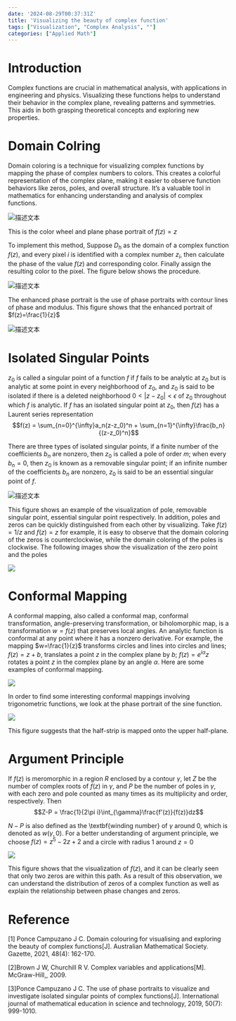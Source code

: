 ```yaml
---
date: '2024-08-29T00:37:31Z'
title: 'Visualizing the beauty of complex function'
tags: ["Visualization", "Complex Analysis", ""]
categories: ["Applied Math"]
---
```


# Introduction

Complex functions are crucial in mathematical analysis, with applications in engineering and physics. Visualizing these functions helps to understand their behavior in the complex plane, revealing patterns and symmetries. This aids in both grasping theoretical concepts and exploring new properties.

# Domain Colring

Domain coloring is a technique for visualizing complex functions by mapping the phase of complex numbers to colors. This creates a colorful representation of the complex plane, making it easier to observe function behaviors like zeros, poles, and overall structure. It’s a valuable tool in mathematics for enhancing understanding and analysis of complex functions.

![描述文本](/images/figure%201.jpg)

This is the color wheel and plane phase portrait of $f(z)=z$

To implement this method, Suppose $D_h$ as the domain of a complex function $f(z)$, and every pixel $i$ is identified with a complex number $z_i$, then calculate the phase of the value $f(z)$ and corresponding color. Finally assign the resulting color to the pixel. The figure below shows the procedure.

![描述文本](/images/figure2.jpg)

The enhanced phase portrait is the use of phase portraits with contour lines of phase and modulus. This figure shows that the enhanced portrait of $f(z)=\frac{1}{z}$

![描述文本](/images/figure3.jpg)

# Isolated Singular Points

$z_0$ is called a singular point of a function $f$ if $f$ fails to be analytic at $z_0$ but is analytic at some point in every neighborhood of $z_0$, and $z_0$ is said to be isolated if there is a deleted neighborhood $0 < |z-z_0| <\epsilon$ of $z_0$ throughout which $f$ is analytic. If $f$ has an isolated singular point at $z_0$, then $f(z)$ has a Laurent series representation 
              $$f(z) = \sum_{n=0}^{\infty}a_n(z-z_0)^n + \sum_{n=1}^{\infty}\frac{b_n}{(z-z_0)^n}$$

There are three types of isolated singular points, if a finite number of the coefficients $b_n$ are nonzero, then $z_0$ is called a pole of order $m$; when every $b_n = 0$, then $z_0$ is known as a removable singular point; if an infinite number of the coefficients $b_n$ are nonzero, $z_0$ is said to be an essential singular point of $f$.

![描述文本](/images/figure4.jpg)

This figure shows an example of the visualization of pole, removable singular point, essential singular point respectively. In addition, poles and zeros can be quickly distinguished from each other by visualizing. Take $f(z)=1/z$ and $f(z)=z$ for example, it is easy to observe that the domain coloring of the zeros is counterclockwise, while the domain coloring of the poles is clockwise. The following images show the visualization of the zero point and the poles

![](/images/figure5.jpg)

# Conformal Mapping

A conformal mapping, also called a conformal map, conformal transformation, angle-preserving transformation, or biholomorphic map, is a transformation $w=f(z)$ that preserves local angles. An analytic function is conformal at any point where it has a nonzero derivative. For example, the mapping $w=\frac{1}{z}$ transforms circles and lines into circles and lines; $f(z)=z + b$, translates a point $z$ in the complex plane by $b$; $f(z) = e^{i\alpha}z$ rotates a point $z$ in the complex plane by an angle $\alpha$. Here are some examples of conformal mapping.

![](/images/figure6.jpg)

In order to find some interesting conformal mappings involving trigonometric functions, we look at the phase portrait of the sine function.

![](/images/figure7.jpg)

This figure suggests that the half-strip is mapped onto the upper half-plane.

# Argument Principle
             
If $f(z)$ is meromorphic in a region $R$ enclosed by a contour $\gamma$, let $Z$ be the number of complex roots of $f(z)$ in $\gamma$, and $P$ be the number of poles in $\gamma$, with each zero and pole counted as many times as its multiplicity and order, respectively. Then
$$Z-P = \frac{1}{2\pi i}\int_{\gamma}\frac{f'(z)}{f(z)}dz$$
           
$N-P$ is also defined as the \textbf{winding number} of $\gamma$ around $0$, which is denoted as $w(\gamma , 0)$. For a better understanding of argument principle, we choose $f(z) = z^5 - 2z +2$ and a circle with radius $1$ around $z = 0$

![](/images/figure8.jpg)

This figure shows that the visualization of $f(z)$, and it can be clearly seen that only two zeros are within this path. As a result of this observation, we can understand the distribution of zeros of a complex function as well as explain the relationship between phase changes and zeros.

# Reference

[1] Ponce Campuzano J C. Domain colouring for visualising and exploring the beauty of complex functions[J]. Australian Mathematical Society. Gazette, 2021, 48(4): 162-170.

[2]Brown J W, Churchill R V. Complex variables and applications[M]. McGraw-Hill,, 2009.

[3]Ponce Campuzano J C. The use of phase portraits to visualize and investigate isolated singular points of complex functions[J]. International journal of mathematical education in science and technology, 2019, 50(7): 999-1010.







